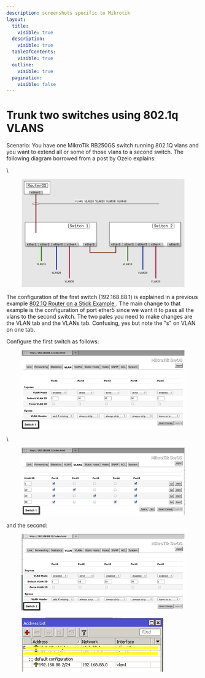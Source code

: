 ```yaml
---
description: screenshots specific to Mikrotik
layout:
  title:
    visible: true
  description:
    visible: true
  tableOfContents:
    visible: true
  outline:
    visible: true
  pagination:
    visible: false
---
```


# Trunk two switches using 802.1q VLANS

Scenario: You have one MikroTik RB250GS switch running 802.1Q vlans and you want to extend all or some of those vlans to a second switch. The following diagram borrowed from a post by Ozelo explains:

\


<figure><img src="../../../.gitbook/assets/image (2) (2).png" alt=""><figcaption></figcaption></figure>

The configuration of the first switch (192.168.88.1) is explained in a previous example [802.1Q Router on a Stick Example ](https://support.ispsupplies.com/knowledge/articles/115009794048). The main change to that example is the configuration of port ether5 since we want it to pass all the vlans to the second switch. The two pales you need to make changes are the VLAN tab and the VLANs tab. Confusing, yes but note the "s" on VLAN on one tab.

Configure the first switch as follows:

<figure><img src="../../../.gitbook/assets/image (1) (2).png" alt=""><figcaption></figcaption></figure>

\


<figure><img src="../../../.gitbook/assets/image (2) (2) (1).png" alt=""><figcaption></figcaption></figure>

and the second:

<figure><img src="../../../.gitbook/assets/image (3) (2).png" alt=""><figcaption></figcaption></figure>

<figure><img src="../../../.gitbook/assets/image (4) (2).png" alt=""><figcaption></figcaption></figure>
